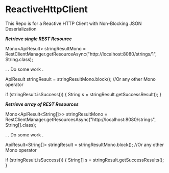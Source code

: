 # ReactiveHttpClient
This Repo is for a Reactive HTTP Client with Non-Blocking JSON Deserialization



**_Retrieve single REST Resource_**


Mono<ApiResult<String>> stringResultMono = RestClientManager.getResourceAsync("http://localhost:8080/strings/1", String.class);

.
. Do some work
.

ApiResult<String> stringResult = stringResultMono.block(); //Or any other Mono operator

if (stringResult.isSuccess()) {
    String s = stringResult.getSuccessResult();
}






**_Retrieve array of REST Resources_**


Mono<ApiResult<String[]>> stringResultMono = RestClientManager.getResourcesAsync("http://localhost:8080/strings", String[].class);

.
. Do some work
.

ApiResult<String[]> stringResult = stringResultMono.block(); //Or any other Mono operator

if (stringResult.isSuccess()) {
    String[] s = stringResult.getSuccessResults();
}
